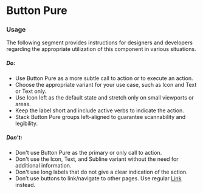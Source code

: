 # Button Pure

<TableOfContents></TableOfContents>

### Usage

The following segment provides instructions for designers and developers regarding the appropriate utilization of this
component in various situations.

##### Do:

- Use Button Pure as a more subtle call to action or to execute an action.
- Choose the appropriate variant for your use case, such as Icon and Text or Text only.
- Use Icon left as the default state and stretch only on small viewports or areas.
- Keep the label short and include active verbs to indicate the action.
- Stack Button Pure groups left-aligned to guarantee scannability and legibility.

##### Don't:

- Don't use Button Pure as the primary or only call to action.
- Don't use the Icon, Text, and Subline variant without the need for additional information.
- Don't use long labels that do not give a clear indication of the action.
- Don’t use buttons to link/navigate to other pages. Use regular [Link](components/link) instead.
